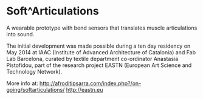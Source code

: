 Soft^Articulations
=================

A wearable prototype with bend sensors that translates muscle articulations into sound.

The initial development was made possible during a ten day residency on May 2014 at IAAC (Institute of Advanced Architecture of Catalonia) and Fab Lab Barcelona, curated by textile department co-ordinator Anastasia Pistofidou, part of the research project EASTN (European Art Science and Technology Network).

More info at: http://afroditipsarra.com/index.php?/on-going/softarticulations/
http://eastn.eu
